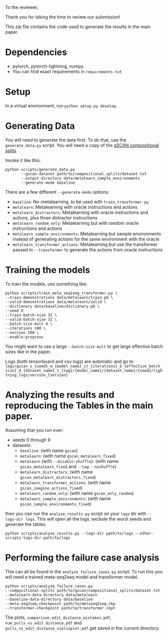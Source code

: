To the reviewer,

Thank you for taking the time to review our submission!

This zip file contains the code used to generate the results in the main paper.

# Dependencies

 - pytorch, pytorch-lightning, numpy.
 - You can find exact requirements in `requirements.txt`

# Setup

In a virtual environment, run `python setup.py develop`.

# Generating Data

You will need to generate the data first. To do that, use the `generate_data.py` script. You
will need a copy of the [gSCAN compositional splits](https://github.com/LauraRuis/groundedSCAN/blob/master/data/compositional_splits.zip).

Invoke it like this:

    python scripts/generate_data.py
           --gscan-dataset path/to/compositional_splits/dataset.txt
           --output-directory data/metalearn_sample_environments
           --generate-mode baseline


There are a few different `--generate-mode` options:

 - `baseline`: No-metalearning, to be used with `train_transformer.py`
 - `metalearn`: Metalearning with oracle instructions and actions
 - `metalearn_distractors`: Metalearning with oracle instructions and actions, plus three distractor instructions
 - `metalearn_random_only`: Metalearning but with random oracle instructions and actions
 - `metalearn_sample_environments`: Metalearning but sample environments instead of generating actions for the same environment with the oracle
 - `metalearn_transformer_actions`: Metalearning but use the transformer passed in `--transformer` to generate the actions from oracle instructions

# Training the models

To train the models, use something like:

    python scripts/train_meta_seq2seq_transformer.py \
    --train-demonstrations data/metalearn/train.pb \
    --valid-demonstrations data/metalearn/valid \
    --dictionary data/baseline/dictionary.pb \
    --seed 0
    --train-batch-size 32 \
    --valid-batch-size 32 \
    --batch-size-mult 4 \
    --iterations 100 \
    --version 100 \
    --enable-progress

You might want to use a large `--batch-size-mult` to get large effective batch sizes like in the paper.

Logs (both tensorboard and csv logs) are automatic and go to `logs/gscan_s_{seed}_m_{model_name}_it_{iterations}_b_{effective_batch_size}_d_{dataset_name}_t_{tag}/{model_name}/{dataset_name}/{seed}/lightning_logs/version_{version}`

# Analyzing the results and reproducing the Tables in the main paper.

Assuming that you run over:

 - seeds 0 through 9
 - datasets:
    - `baseline`: (with name `gscan`)
    - `metalearn`: (with name `gscan_metalearn_fixed`)
    - `metalearn` (with `--disable-shuffle`): (with name `gscan_metalearn_fixed` and `--tag` `--noshuffle`)
    - `metalearn_distractors`: (with name `gscan_metalearn_distractors_fixed`)
    - `metalearn_transformer_actions`: (with name `gscan_imagine_actions_fixed`)
    - `metalearn_random_only`: (with name `gscan_only_random`)
    - `metalearn_sample_environments`: (with name `gscan_sample_environments_fixed`)

then you can run the `analyze_results.py` script on your `logs` dir with `--logs-dir logs`. This will open all the
logs, exclude the worst seeds and generate the tables.

    python scripts/analyze_results.py --logs-dir path/to/logs --other-scripts-logs-dir path/to/logs

# Performing the failure case analysis

This can all be found in the `analyze_failure_cases.py` script. To run this you will need a
trained meta-seq2seq model and transformer model.

    python scripts/analyze_failure_cases.py
    --compositional-splits path/to/gscan/compositional_splits/dataset.txt
    --metalearn-data-directory data/metalearn
    --baseline-data-directory data/baseline
    --meta-seq2seq-checkpoint path/to/metaseq2seq.ckp
    --transformer-checkpoint path/to/transformer.ckpt

The plots, `comparison_edit_distance_mistakes.pdf`, `num_pulls_vs_edit_distance.pdf` and `pulls_vs_edit_distance_violinplot.pdf` get saved in the current directory.
